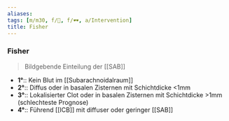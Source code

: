 ```yaml
---
aliases: 
tags: [m/m30, f/🧠, f/🕶️, a/Intervention]
title: Fisher
---
```

### Fisher
> Bildgebende Einteilung der [[SAB]]
- **1°**:: Kein Blut im [[Subarachnoidalraum]]
- **2°**:: Diffus oder in basalen Zisternen mit Schichtdicke <1mm
- **3°**:: Lokalisierter Clot oder in basalen Zisternen mit Schichtdicke >1mm (schlechteste Prognose)
- **4°**:: Führend [[ICB]] mit diffuser oder geringer [[SAB]]